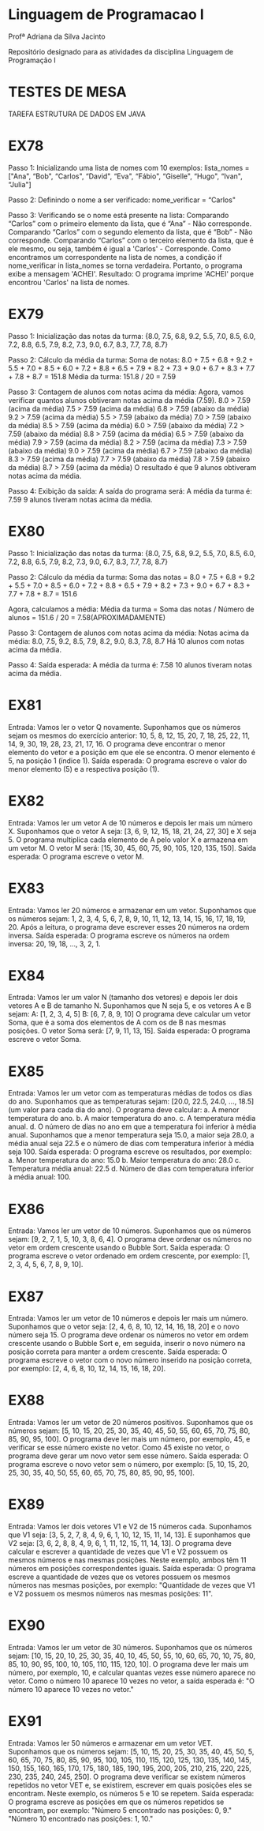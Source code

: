 # Linguagem de Programacao I
Profª Adriana da Silva Jacinto

Repositório designado para as atividades da disciplina Linguagem de Programação I 

# TESTES DE MESA
TAREFA ESTRUTURA DE DADOS EM JAVA
# EX78
Passo 1: Inicializando uma lista de nomes com 10 exemplos:
lista_nomes = ["Ana", “Bob", “Carlos", “David", “Eva", “Fábio", “Giselle", “Hugo", “Ivan", “Julia"]

Passo 2: Definindo o nome a ser verificado:
nome_verificar = “Carlos"

Passo 3: Verificando se o nome está presente na lista:
Comparando “Carlos” com o primeiro elemento da lista, que é “Ana” - Não corresponde.
Comparando “Carlos” com o segundo elemento da lista, que é “Bob” - Não corresponde.
Comparando “Carlos” com o terceiro elemento da lista, que é ele mesmo, ou seja, também é igual a 'Carlos' - Corresponde.
Como encontramos um correspondente na lista de nomes, a condição if nome_verificar in lista_nomes se torna verdadeira.
Portanto, o programa exibe a mensagem 'ACHEI'.
Resultado: O programa imprime 'ACHEI' porque encontrou 'Carlos' na lista de nomes.

# EX79
Passo 1: Inicialização das notas da turma:
{8.0, 7.5, 6.8, 9.2, 5.5, 7.0, 8.5, 6.0, 7.2, 8.8, 6.5, 7.9, 8.2, 7.3, 9.0, 6.7, 8.3, 7.7, 7.8, 8.7}

Passo 2: Cálculo da média da turma:
Soma de notas: 8.0 + 7.5 + 6.8 + 9.2 + 5.5 + 7.0 + 8.5 + 6.0 + 7.2 + 8.8 + 6.5 + 7.9 + 8.2 + 7.3 + 9.0 + 6.7 + 8.3 + 7.7 + 7.8 + 8.7 = 151.8
Média da turma: 151.8 / 20 = 7.59

Passo 3: Contagem de alunos com notas acima da média:
Agora, vamos verificar quantos alunos obtiveram notas acima da média (7.59).
8.0 > 7.59 (acima da média)
7.5 > 7.59 (acima da média)
6.8 > 7.59 (abaixo da média)
9.2 > 7.59 (acima da média)
5.5 > 7.59 (abaixo da média)
7.0 > 7.59 (abaixo da média)
8.5 > 7.59 (acima da média)
6.0 > 7.59 (abaixo da média)
7.2 > 7.59 (abaixo da média)
8.8 > 7.59 (acima da média)
6.5 > 7.59 (abaixo da média)
7.9 > 7.59 (acima da média)
8.2 > 7.59 (acima da média)
7.3 > 7.59 (abaixo da média)
9.0 > 7.59 (acima da média)
6.7 > 7.59 (abaixo da média)
8.3 > 7.59 (acima da média)
7.7 > 7.59 (abaixo da média)
7.8 > 7.59 (abaixo da média)
8.7 > 7.59 (acima da média)
O resultado é que 9 alunos obtiveram notas acima da média.

Passo 4: Exibição da saída:
A saída do programa será:
A média da turma é: 7.59
9 alunos tiveram notas acima da média.

# EX80
Passo 1: Inicialização das notas da turma:
{8.0, 7.5, 6.8, 9.2, 5.5, 7.0, 8.5, 6.0, 7.2, 8.8, 6.5, 7.9, 8.2, 7.3, 9.0, 6.7, 8.3, 7.7, 7.8, 8.7}

Passo 2: Cálculo da média da turma:
Soma das notas = 8.0 + 7.5 + 6.8 + 9.2 + 5.5 + 7.0 + 8.5 + 6.0 + 7.2 + 8.8 + 6.5 + 7.9 + 8.2 + 7.3 + 9.0 + 6.7 + 8.3 + 7.7 + 7.8 + 8.7 = 151.6

Agora, calculamos a média:
Média da turma = Soma das notas / Número de alunos = 151.6 / 20 = 7.58(APROXIMADAMENTE)

Passo 3: Contagem de alunos com notas acima da média:
Notas acima da média: 8.0, 7.5, 9.2, 8.5, 7.9, 8.2, 9.0, 8.3, 7.8, 8.7
Há 10 alunos com notas acima da média.

Passo 4: Saída esperada:
A média da turma é: 7.58
10 alunos tiveram notas acima da média.

# EX81
Entrada: Vamos ler o vetor Q novamente.
Suponhamos que os números sejam os mesmos do exercício anterior: 10, 5, 8, 12, 15, 20, 7, 18, 25, 22, 11, 14, 9, 30, 19, 28, 23, 21, 17, 16.
O programa deve encontrar o menor elemento do vetor e a posição em que ele se encontra.
O menor elemento é 5, na posição 1 (índice 1).
Saída esperada: O programa escreve o valor do menor elemento (5) e a respectiva posição (1).

# EX82
Entrada: Vamos ler um vetor A de 10 números e depois ler mais um número X.
Suponhamos que o vetor A seja: [3, 6, 9, 12, 15, 18, 21, 24, 27, 30] e X seja 5.
O programa multiplica cada elemento de A pelo valor X e armazena em um vetor M.
O vetor M será: [15, 30, 45, 60, 75, 90, 105, 120, 135, 150].
Saída esperada: O programa escreve o vetor M.

# EX83
Entrada: Vamos ler 20 números e armazenar em um vetor.
Suponhamos que os números sejam: 1, 2, 3, 4, 5, 6, 7, 8, 9, 10, 11, 12, 13, 14, 15, 16, 17, 18, 19, 20.
Após a leitura, o programa deve escrever esses 20 números na ordem inversa.
Saída esperada: O programa escreve os números na ordem inversa: 20, 19, 18, ..., 3, 2, 1.

# EX84
Entrada: Vamos ler um valor N (tamanho dos vetores) e depois ler dois vetores A e B de tamanho N.
Suponhamos que N seja 5, e os vetores A e B sejam:
A: [1, 2, 3, 4, 5]
B: [6, 7, 8, 9, 10]
O programa deve calcular um vetor Soma, que é a soma dos elementos de A com os de B nas mesmas posições.
O vetor Soma será: [7, 9, 11, 13, 15].
Saída esperada: O programa escreve o vetor Soma.

# EX85
Entrada: Vamos ler um vetor com as temperaturas médias de todos os dias do ano.
Suponhamos que as temperaturas sejam: [20.0, 22.5, 24.0, ..., 18.5] (um valor para cada dia do ano).
O programa deve calcular:
a. A menor temperatura do ano.
b. A maior temperatura do ano.
c. A temperatura média anual.
d. O número de dias no ano em que a temperatura foi inferior à média anual.
Suponhamos que a menor temperatura seja 15.0, a maior seja 28.0, a média anual seja 22.5 e o número de dias com temperatura inferior à média seja 100.
Saída esperada: O programa escreve os resultados, por exemplo:
a. Menor temperatura do ano: 15.0
b. Maior temperatura do ano: 28.0
c. Temperatura média anual: 22.5
d. Número de dias com temperatura inferior à média anual: 100.

# EX86
Entrada: Vamos ler um vetor de 10 números.
Suponhamos que os números sejam: [9, 2, 7, 1, 5, 10, 3, 8, 6, 4].
O programa deve ordenar os números no vetor em ordem crescente usando o Bubble Sort.
Saída esperada: O programa escreve o vetor ordenado em ordem crescente, por exemplo: [1, 2, 3, 4, 5, 6, 7, 8, 9, 10].

# EX87
Entrada: Vamos ler um vetor de 10 números e depois ler mais um número.
Suponhamos que o vetor seja: [2, 4, 6, 8, 10, 12, 14, 16, 18, 20] e o novo número seja 15.
O programa deve ordenar os números no vetor em ordem crescente usando o Bubble Sort e, em seguida, inserir o novo número na posição correta para manter a ordem crescente.
Saída esperada: O programa escreve o vetor com o novo número inserido na posição correta, por exemplo: [2, 4, 6, 8, 10, 12, 14, 15, 16, 18, 20].

# EX88
Entrada: Vamos ler um vetor de 20 números positivos.
Suponhamos que os números sejam: [5, 10, 15, 20, 25, 30, 35, 40, 45, 50, 55, 60, 65, 70, 75, 80, 85, 90, 95, 100].
O programa deve ler mais um número, por exemplo, 45, e verificar se esse número existe no vetor.
Como 45 existe no vetor, o programa deve gerar um novo vetor sem esse número.
Saída esperada: O programa escreve o novo vetor sem o número, por exemplo: [5, 10, 15, 20, 25, 30, 35, 40, 50, 55, 60, 65, 70, 75, 80, 85, 90, 95, 100].

# EX89
Entrada: Vamos ler dois vetores V1 e V2 de 15 números cada.
Suponhamos que V1 seja: [3, 5, 2, 7, 8, 4, 9, 6, 1, 10, 12, 15, 11, 14, 13].
E suponhamos que V2 seja: [3, 6, 2, 8, 8, 4, 9, 6, 1, 11, 12, 15, 11, 14, 13].
O programa deve calcular e escrever a quantidade de vezes que V1 e V2 possuem os mesmos números e nas mesmas posições.
Neste exemplo, ambos têm 11 números em posições correspondentes iguais.
Saída esperada: O programa escreve a quantidade de vezes que os vetores possuem os mesmos números nas mesmas posições, por exemplo: "Quantidade de vezes que V1 e V2 possuem os mesmos números nas mesmas posições: 11".

# EX90
Entrada: Vamos ler um vetor de 30 números.
Suponhamos que os números sejam: [10, 15, 20, 10, 25, 30, 35, 40, 10, 45, 50, 55, 10, 60, 65, 70, 10, 75, 80, 85, 10, 90, 95, 100, 10, 105, 110, 115, 120, 10].
O programa deve ler mais um número, por exemplo, 10, e calcular quantas vezes esse número aparece no vetor.
Como o número 10 aparece 10 vezes no vetor, a saída esperada é: "O número 10 aparece 10 vezes no vetor."

# EX91
Entrada: Vamos ler 50 números e armazenar em um vetor VET.
Suponhamos que os números sejam: [5, 10, 15, 20, 25, 30, 35, 40, 45, 50, 5, 60, 65, 70, 75, 80, 85, 90, 95, 100, 105, 110, 115, 120, 125, 130, 135, 140, 145, 150, 155, 160, 165, 170, 175, 180, 185, 190, 195, 200, 205, 210, 215, 220, 225, 230, 235, 240, 245, 250].
O programa deve verificar se existem números repetidos no vetor VET e, se existirem, escrever em quais posições eles se encontram.
Neste exemplo, os números 5 e 10 se repetem.
Saída esperada: O programa escreve as posições em que os números repetidos se encontram, por exemplo:
"Número 5 encontrado nas posições: 0, 9."
"Número 10 encontrado nas posições: 1, 10."

